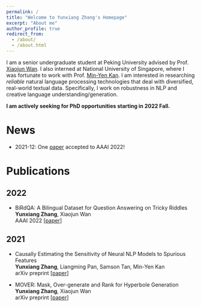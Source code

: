 ```yaml
---
permalink: /
title: "Welcome to Yunxiang Zhang's Homepage"
excerpt: "About me"
author_profile: true
redirect_from: 
  - /about/
  - /about.html
---
```


I am a senior undergraduate student at Peking University advised by Prof. [Xiaojun Wan](https://wanxiaojun.github.io/). I also interned at National University of Singapore, where I was fortunate to work with Prof. [Min-Yen Kan](https://www.comp.nus.edu.sg/~kanmy/). I am interested in researching *reliable* natural language processing technologies that deal with diversified, real-world textual data. Specifically, I work on robustness in NLP and creative language understanding/generation.  

**I am actively seeking for PhD opportunities starting in 2022 Fall.**  

# News
* 2021-12: One [paper](https://arxiv.org/abs/2109.11087) accepted to AAAI 2022!  

# Publications
## 2022
* BiRdQA: A Bilingual Dataset for Question Answering on Tricky Riddles  
  **Yunxiang Zhang**, Xiaojun Wan  
  AAAI 2022 [[paper](https://arxiv.org/abs/2109.11087)]  

## 2021
* Causally Estimating the Sensitivity of Neural NLP Models to Spurious Features  
  **Yunxiang Zhang**, Liangming Pan, Samson Tan, Min-Yen Kan  
  arXiv preprint [[paper](https://arxiv.org/abs/2110.07159)]  
  
* MOVER: Mask, Over-generate and Rank for Hyperbole Generation  
  **Yunxiang Zhang**, Xiaojun Wan  
  arXiv preprint [[paper](https://arxiv.org/abs/2109.07726)]  



